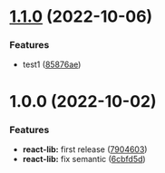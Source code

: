 # [1.1.0](https://github.com/ps-rakeshchintha/nx-react-semantic/compare/react-lib-v1.0.0...react-lib-v1.1.0) (2022-10-06)


### Features

* test1 ([85876ae](https://github.com/ps-rakeshchintha/nx-react-semantic/commit/85876ae5f13cedd5edd4f44144a07cee5fb38a75))

# 1.0.0 (2022-10-02)


### Features

* **react-lib:** first release ([7904603](https://github.com/ps-rakeshchintha/nx-react-semantic/commit/7904603b4fbd80822776174a95ed61b6d0d078d7))
* **react-lib:** fix semantic ([6cbfd5d](https://github.com/ps-rakeshchintha/nx-react-semantic/commit/6cbfd5dae0c22bce45ac0ea6a79d423983240750))
